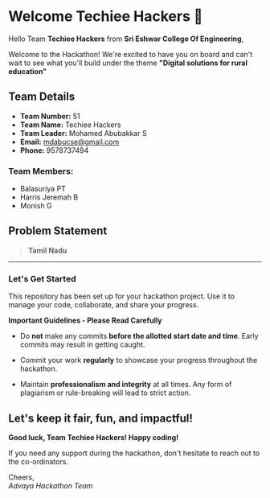 # Welcome Techiee Hackers 👋

Hello Team **Techiee Hackers** from **Sri Eshwar College Of Engineering**,

Welcome to the Hackathon! We're excited to have you on board and can't wait to see what you'll build under the theme **"Digital solutions for rural education"** 

## Team Details

- **Team Number:** 51  
- **Team Name:** Techiee Hackers
- **Team Leader:** Mohamed Abubakkar S  
- **Email:** mdabucse@gmail.com  
- **Phone:** 9578737494  

### Team Members:
- Balasuriya PT 
- Harris Jeremah B 
- Monish G 

## Problem Statement

> **Tamil Nadu**

---

### Let's Get Started 

This repository has been set up for your hackathon project. Use it to manage your code, collaborate, and share your progress.

**Important Guidelines - Please Read Carefully**

- Do **not** make any commits **before the allotted start date and time**. Early commits may result in getting caught.
- Commit your work **regularly** to showcase your progress throughout the hackathon.

- Maintain **professionalism and integrity** at all times. Any form of plagiarism or rule-breaking will lead to strict action.

Let's keep it fair, fun, and impactful! 
---

**Good luck, Team Techiee Hackers! Happy coding!**

If you need any support during the hackathon, don't hesitate to reach out to the co-ordinators.

Cheers,  
_Advaya Hackathon Team_